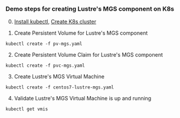 ### Demo steps for creating Lustre's MGS component on K8s
0. [Install kubectl](https://kubernetes.io/docs/tasks/tools/install-kubectl/), [Create K8s cluster](https://docs.projectcalico.org/v3.9/getting-started/kubernetes/)

1. Create Persistent Volume for Lustre's MGS component
```
kubectl create -f pv-mgs.yaml
```
2. Create Persistent Volume Claim for Lustre's MGS component
```
kubectl create -f pvc-mgs.yaml
```
3. Create Lustre's MGS Virtual Machine
```
kubectl create -f centos7-lustre-mgs.yaml
```
4. Validate Lustre's MGS Virtual Machine is up and running
```
kubectl get vmis
```
